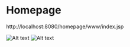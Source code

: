 # Homepage

http://localhost:8080/homepage/www/index.jsp

![Alt text](/index.jpg)
![Alt text](/login.jpg)
